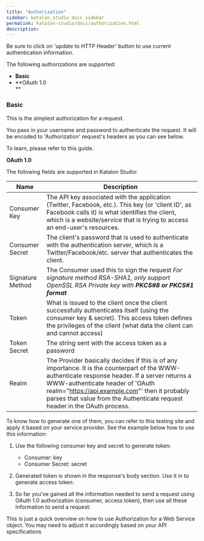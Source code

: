 ```yaml
---
title: "Authorization" 
sidebar: katalon_studio_docs_sidebar
permalink: katalon-studio/docs/authorization.html 
description: 
---
```

Be sure to click on 'update to HTTP Header' button to use current authentication information.

  
The following authorizations are supported:

*   **Basic**
*   **OAuth 1.0  
    **

### Basic

This is the simplest authorization for a request.

You pass in your username and password to authenticate the request. It will be encoded to 'Authorization' request's headers as you can see below. 

To learn, please refer to this guide.

**OAuth 1.0**

The following fields are supported in Katalon Studio:

| Name | Description |
| --- | --- |
| Consumer Key | The API key associated with the application (Twitter, Facebook, etc.). This key (or 'client ID', as Facebook calls it) is what identifies the client, which is a website/service that is trying to access an end-user's resources. |
| Consumer Secret | The client's password that is used to authenticate with the authentication server, which is a Twitter/Facebook/etc. server that authenticates the client. |
| Signature Method | The Consumer used this to sign the request _For signature method RSA-SHA1, only support OpenSSL RSA Private key with **PKCS#8 or PKCS#1 format**_ |
| Token | What is issued to the client once the client successfully authenticates itself (using the consumer key & secret). This access token defines the privileges of the client (what data the client can and cannot access) |
| Token Secret | The string sent with the access token as a password |
| Realm | The Provider basically decides if this is of any importance. It is the counterpart of the WWW-authenticate response header. If a server returns a WWW-authenticate header of 'OAuth realm="https://api.example.com"' then it probably parses that value from the Authenticate request header in the OAuth process. |

To know how to generate one of them, you can refer to this testing site and apply it based on your service provider. See the example below how to use this information:

1.  Use the following consumer key and secret to generate token:
    
    *   Consumer: key
    *   Consumer Secret: secret
    
2.  Generated token is shown in the response's body section. Use it in to generate access token:  
    
3.  So far you've gained all the information needed to send a request using OAuth 1.0 authorization (consumer, access token), then use all these information to send a request:

This is just a quick overview on how to use Authorization for a Web Service object. You may need to adjust it accordingly based on your API specifications